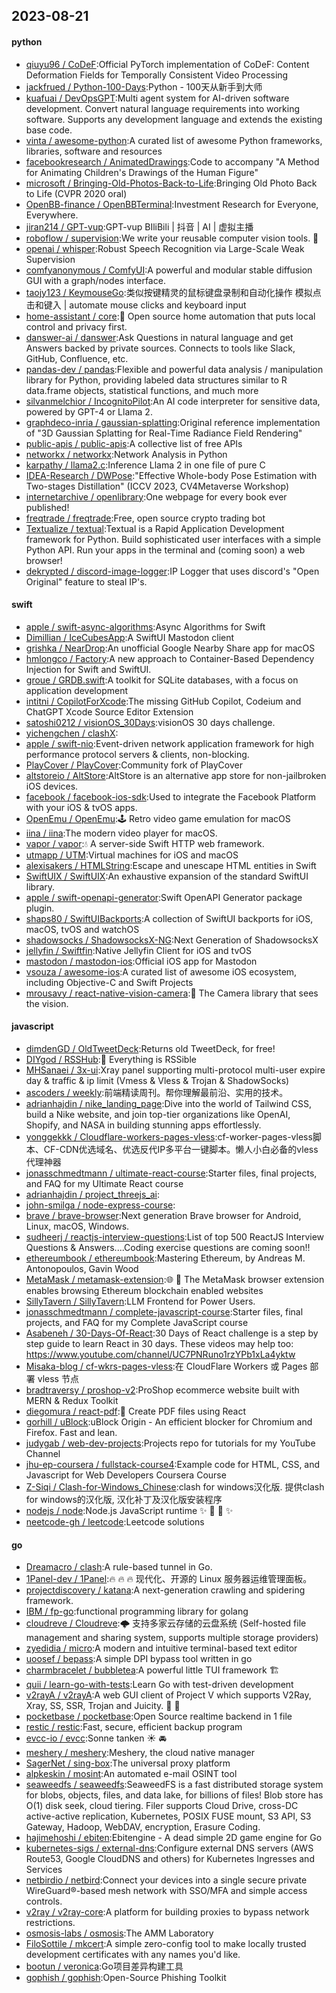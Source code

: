 ## 2023-08-21

#### python
* [qiuyu96 / CoDeF](https://github.com/qiuyu96/CoDeF):Official PyTorch implementation of CoDeF: Content Deformation Fields for Temporally Consistent Video Processing
* [jackfrued / Python-100-Days](https://github.com/jackfrued/Python-100-Days):Python - 100天从新手到大师
* [kuafuai / DevOpsGPT](https://github.com/kuafuai/DevOpsGPT):Multi agent system for AI-driven software development. Convert natural language requirements into working software. Supports any development language and extends the existing base code.
* [vinta / awesome-python](https://github.com/vinta/awesome-python):A curated list of awesome Python frameworks, libraries, software and resources
* [facebookresearch / AnimatedDrawings](https://github.com/facebookresearch/AnimatedDrawings):Code to accompany "A Method for Animating Children's Drawings of the Human Figure"
* [microsoft / Bringing-Old-Photos-Back-to-Life](https://github.com/microsoft/Bringing-Old-Photos-Back-to-Life):Bringing Old Photo Back to Life (CVPR 2020 oral)
* [OpenBB-finance / OpenBBTerminal](https://github.com/OpenBB-finance/OpenBBTerminal):Investment Research for Everyone, Everywhere.
* [jiran214 / GPT-vup](https://github.com/jiran214/GPT-vup):GPT-vup BIliBili | 抖音 | AI | 虚拟主播
* [roboflow / supervision](https://github.com/roboflow/supervision):We write your reusable computer vision tools.
💜
* [openai / whisper](https://github.com/openai/whisper):Robust Speech Recognition via Large-Scale Weak Supervision
* [comfyanonymous / ComfyUI](https://github.com/comfyanonymous/ComfyUI):A powerful and modular stable diffusion GUI with a graph/nodes interface.
* [taojy123 / KeymouseGo](https://github.com/taojy123/KeymouseGo):类似按键精灵的鼠标键盘录制和自动化操作 模拟点击和键入 | automate mouse clicks and keyboard input
* [home-assistant / core](https://github.com/home-assistant/core):🏡
Open source home automation that puts local control and privacy first.
* [danswer-ai / danswer](https://github.com/danswer-ai/danswer):Ask Questions in natural language and get Answers backed by private sources. Connects to tools like Slack, GitHub, Confluence, etc.
* [pandas-dev / pandas](https://github.com/pandas-dev/pandas):Flexible and powerful data analysis / manipulation library for Python, providing labeled data structures similar to R data.frame objects, statistical functions, and much more
* [silvanmelchior / IncognitoPilot](https://github.com/silvanmelchior/IncognitoPilot):An AI code interpreter for sensitive data, powered by GPT-4 or Llama 2.
* [graphdeco-inria / gaussian-splatting](https://github.com/graphdeco-inria/gaussian-splatting):Original reference implementation of "3D Gaussian Splatting for Real-Time Radiance Field Rendering"
* [public-apis / public-apis](https://github.com/public-apis/public-apis):A collective list of free APIs
* [networkx / networkx](https://github.com/networkx/networkx):Network Analysis in Python
* [karpathy / llama2.c](https://github.com/karpathy/llama2.c):Inference Llama 2 in one file of pure C
* [IDEA-Research / DWPose](https://github.com/IDEA-Research/DWPose):"Effective Whole-body Pose Estimation with Two-stages Distillation" (ICCV 2023, CV4Metaverse Workshop)
* [internetarchive / openlibrary](https://github.com/internetarchive/openlibrary):One webpage for every book ever published!
* [freqtrade / freqtrade](https://github.com/freqtrade/freqtrade):Free, open source crypto trading bot
* [Textualize / textual](https://github.com/Textualize/textual):Textual is a Rapid Application Development framework for Python. Build sophisticated user interfaces with a simple Python API. Run your apps in the terminal and (coming soon) a web browser!
* [dekrypted / discord-image-logger](https://github.com/dekrypted/discord-image-logger):IP Logger that uses discord's "Open Original" feature to steal IP's.

#### swift
* [apple / swift-async-algorithms](https://github.com/apple/swift-async-algorithms):Async Algorithms for Swift
* [Dimillian / IceCubesApp](https://github.com/Dimillian/IceCubesApp):A SwiftUI Mastodon client
* [grishka / NearDrop](https://github.com/grishka/NearDrop):An unofficial Google Nearby Share app for macOS
* [hmlongco / Factory](https://github.com/hmlongco/Factory):A new approach to Container-Based Dependency Injection for Swift and SwiftUI.
* [groue / GRDB.swift](https://github.com/groue/GRDB.swift):A toolkit for SQLite databases, with a focus on application development
* [intitni / CopilotForXcode](https://github.com/intitni/CopilotForXcode):The missing GitHub Copilot, Codeium and ChatGPT Xcode Source Editor Extension
* [satoshi0212 / visionOS_30Days](https://github.com/satoshi0212/visionOS_30Days):visionOS 30 days challenge.
* [yichengchen / clashX](https://github.com/yichengchen/clashX):
* [apple / swift-nio](https://github.com/apple/swift-nio):Event-driven network application framework for high performance protocol servers & clients, non-blocking.
* [PlayCover / PlayCover](https://github.com/PlayCover/PlayCover):Community fork of PlayCover
* [altstoreio / AltStore](https://github.com/altstoreio/AltStore):AltStore is an alternative app store for non-jailbroken iOS devices.
* [facebook / facebook-ios-sdk](https://github.com/facebook/facebook-ios-sdk):Used to integrate the Facebook Platform with your iOS & tvOS apps.
* [OpenEmu / OpenEmu](https://github.com/OpenEmu/OpenEmu):🕹
Retro video game emulation for macOS
* [iina / iina](https://github.com/iina/iina):The modern video player for macOS.
* [vapor / vapor](https://github.com/vapor/vapor):💧 A server-side Swift HTTP web framework.
* [utmapp / UTM](https://github.com/utmapp/UTM):Virtual machines for iOS and macOS
* [alexisakers / HTMLString](https://github.com/alexisakers/HTMLString):Escape and unescape HTML entities in Swift
* [SwiftUIX / SwiftUIX](https://github.com/SwiftUIX/SwiftUIX):An exhaustive expansion of the standard SwiftUI library.
* [apple / swift-openapi-generator](https://github.com/apple/swift-openapi-generator):Swift OpenAPI Generator package plugin.
* [shaps80 / SwiftUIBackports](https://github.com/shaps80/SwiftUIBackports):A collection of SwiftUI backports for iOS, macOS, tvOS and watchOS
* [shadowsocks / ShadowsocksX-NG](https://github.com/shadowsocks/ShadowsocksX-NG):Next Generation of ShadowsocksX
* [jellyfin / Swiftfin](https://github.com/jellyfin/Swiftfin):Native Jellyfin Client for iOS and tvOS
* [mastodon / mastodon-ios](https://github.com/mastodon/mastodon-ios):Official iOS app for Mastodon
* [vsouza / awesome-ios](https://github.com/vsouza/awesome-ios):A curated list of awesome iOS ecosystem, including Objective-C and Swift Projects
* [mrousavy / react-native-vision-camera](https://github.com/mrousavy/react-native-vision-camera):📸
The Camera library that sees the vision.

#### javascript
* [dimdenGD / OldTweetDeck](https://github.com/dimdenGD/OldTweetDeck):Returns old TweetDeck, for free!
* [DIYgod / RSSHub](https://github.com/DIYgod/RSSHub):🍰 Everything is RSSible
* [MHSanaei / 3x-ui](https://github.com/MHSanaei/3x-ui):Xray panel supporting multi-protocol multi-user expire day & traffic & ip limit (Vmess & Vless & Trojan & ShadowSocks)
* [ascoders / weekly](https://github.com/ascoders/weekly):前端精读周刊。帮你理解最前沿、实用的技术。
* [adrianhajdin / nike_landing_page](https://github.com/adrianhajdin/nike_landing_page):Dive into the world of Tailwind CSS, build a Nike website, and join top-tier organizations like OpenAI, Shopify, and NASA in building stunning apps effortlessly.
* [yonggekkk / Cloudflare-workers-pages-vless](https://github.com/yonggekkk/Cloudflare-workers-pages-vless):cf-worker-pages-vless脚本、CF-CDN优选域名、优选反代IP多平台一键脚本。懒人小白必备的vless代理神器
* [jonasschmedtmann / ultimate-react-course](https://github.com/jonasschmedtmann/ultimate-react-course):Starter files, final projects, and FAQ for my Ultimate React course
* [adrianhajdin / project_threejs_ai](https://github.com/adrianhajdin/project_threejs_ai):
* [john-smilga / node-express-course](https://github.com/john-smilga/node-express-course):
* [brave / brave-browser](https://github.com/brave/brave-browser):Next generation Brave browser for Android, Linux, macOS, Windows.
* [sudheerj / reactjs-interview-questions](https://github.com/sudheerj/reactjs-interview-questions):List of top 500 ReactJS Interview Questions & Answers....Coding exercise questions are coming soon!!
* [ethereumbook / ethereumbook](https://github.com/ethereumbook/ethereumbook):Mastering Ethereum, by Andreas M. Antonopoulos, Gavin Wood
* [MetaMask / metamask-extension](https://github.com/MetaMask/metamask-extension):🌐
🔌
The MetaMask browser extension enables browsing Ethereum blockchain enabled websites
* [SillyTavern / SillyTavern](https://github.com/SillyTavern/SillyTavern):LLM Frontend for Power Users.
* [jonasschmedtmann / complete-javascript-course](https://github.com/jonasschmedtmann/complete-javascript-course):Starter files, final projects, and FAQ for my Complete JavaScript course
* [Asabeneh / 30-Days-Of-React](https://github.com/Asabeneh/30-Days-Of-React):30 Days of React challenge is a step by step guide to learn React in 30 days. These videos may help too: https://www.youtube.com/channel/UC7PNRuno1rzYPb1xLa4yktw
* [Misaka-blog / cf-wkrs-pages-vless](https://github.com/Misaka-blog/cf-wkrs-pages-vless):在 CloudFlare Workers 或 Pages 部署 vless 节点
* [bradtraversy / proshop-v2](https://github.com/bradtraversy/proshop-v2):ProShop ecommerce website built with MERN & Redux Toolkit
* [diegomura / react-pdf](https://github.com/diegomura/react-pdf):📄
Create PDF files using React
* [gorhill / uBlock](https://github.com/gorhill/uBlock):uBlock Origin - An efficient blocker for Chromium and Firefox. Fast and lean.
* [judygab / web-dev-projects](https://github.com/judygab/web-dev-projects):Projects repo for tutorials for my YouTube Channel
* [jhu-ep-coursera / fullstack-course4](https://github.com/jhu-ep-coursera/fullstack-course4):Example code for HTML, CSS, and Javascript for Web Developers Coursera Course
* [Z-Siqi / Clash-for-Windows_Chinese](https://github.com/Z-Siqi/Clash-for-Windows_Chinese):clash for windows汉化版. 提供clash for windows的汉化版, 汉化补丁及汉化版安装程序
* [nodejs / node](https://github.com/nodejs/node):Node.js JavaScript runtime
✨
🐢
🚀
✨
* [neetcode-gh / leetcode](https://github.com/neetcode-gh/leetcode):Leetcode solutions

#### go
* [Dreamacro / clash](https://github.com/Dreamacro/clash):A rule-based tunnel in Go.
* [1Panel-dev / 1Panel](https://github.com/1Panel-dev/1Panel):🔥
🔥
🔥
现代化、开源的 Linux 服务器运维管理面板。
* [projectdiscovery / katana](https://github.com/projectdiscovery/katana):A next-generation crawling and spidering framework.
* [IBM / fp-go](https://github.com/IBM/fp-go):functional programming library for golang
* [cloudreve / Cloudreve](https://github.com/cloudreve/Cloudreve):🌩
支持多家云存储的云盘系统 (Self-hosted file management and sharing system, supports multiple storage providers)
* [zyedidia / micro](https://github.com/zyedidia/micro):A modern and intuitive terminal-based text editor
* [uoosef / bepass](https://github.com/uoosef/bepass):A simple DPI bypass tool written in go
* [charmbracelet / bubbletea](https://github.com/charmbracelet/bubbletea):A powerful little TUI framework
🏗
* [quii / learn-go-with-tests](https://github.com/quii/learn-go-with-tests):Learn Go with test-driven development
* [v2rayA / v2rayA](https://github.com/v2rayA/v2rayA):A web GUI client of Project V which supports V2Ray, Xray, SS, SSR, Trojan and Juicity.
🚀
🚀
* [pocketbase / pocketbase](https://github.com/pocketbase/pocketbase):Open Source realtime backend in 1 file
* [restic / restic](https://github.com/restic/restic):Fast, secure, efficient backup program
* [evcc-io / evcc](https://github.com/evcc-io/evcc):Sonne tanken
☀️
🚘
* [meshery / meshery](https://github.com/meshery/meshery):Meshery, the cloud native manager
* [SagerNet / sing-box](https://github.com/SagerNet/sing-box):The universal proxy platform
* [alpkeskin / mosint](https://github.com/alpkeskin/mosint):An automated e-mail OSINT tool
* [seaweedfs / seaweedfs](https://github.com/seaweedfs/seaweedfs):SeaweedFS is a fast distributed storage system for blobs, objects, files, and data lake, for billions of files! Blob store has O(1) disk seek, cloud tiering. Filer supports Cloud Drive, cross-DC active-active replication, Kubernetes, POSIX FUSE mount, S3 API, S3 Gateway, Hadoop, WebDAV, encryption, Erasure Coding.
* [hajimehoshi / ebiten](https://github.com/hajimehoshi/ebiten):Ebitengine - A dead simple 2D game engine for Go
* [kubernetes-sigs / external-dns](https://github.com/kubernetes-sigs/external-dns):Configure external DNS servers (AWS Route53, Google CloudDNS and others) for Kubernetes Ingresses and Services
* [netbirdio / netbird](https://github.com/netbirdio/netbird):Connect your devices into a single secure private WireGuard®-based mesh network with SSO/MFA and simple access controls.
* [v2ray / v2ray-core](https://github.com/v2ray/v2ray-core):A platform for building proxies to bypass network restrictions.
* [osmosis-labs / osmosis](https://github.com/osmosis-labs/osmosis):The AMM Laboratory
* [FiloSottile / mkcert](https://github.com/FiloSottile/mkcert):A simple zero-config tool to make locally trusted development certificates with any names you'd like.
* [bootun / veronica](https://github.com/bootun/veronica):Go项目差异构建工具
* [gophish / gophish](https://github.com/gophish/gophish):Open-Source Phishing Toolkit
